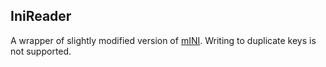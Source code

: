 ## IniReader

A wrapper of slightly modified version of [mINI](https://github.com/metayeti/mINI).
Writing to duplicate keys is not supported.